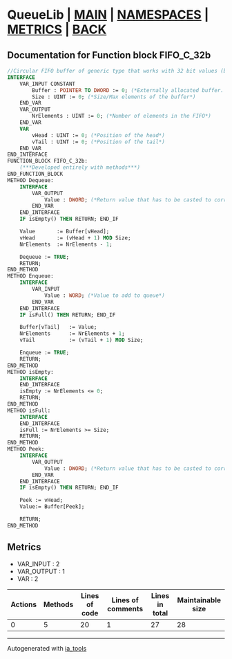 # QueueLib | [MAIN] | [NAMESPACES] | [METRICS] | [BACK]  

## Documentation for Function block FIFO_C_32b  

```pascal
//Circular FIFO buffer of generic type that works with 32 bit values (based on DWORD). Allows Enqueuing when there is a free space in front of the tail. Strings and data structures are not supported.  
INTERFACE
    VAR_INPUT CONSTANT
        Buffer : POINTER TO DWORD := 0; (*Externally allocated buffer. Must be in format ARRAY[0..N]. ! Block doesn't check for Null pointer*)
        Size : UINT := 0; (*Size/Max elements of the buffer*)
    END_VAR
    VAR_OUTPUT 
        NrElements : UINT := 0; (*Number of elements in the FIFO*)
    END_VAR
    VAR 
        vHead : UINT := 0; (*Position of the head*)
        vTail : UINT := 0; (*Position of the tail*)
    END_VAR
END_INTERFACE
FUNCTION_BLOCK FIFO_C_32b:
    (***Developed entirely with methods***)
END_FUNCTION_BLOCK
METHOD Dequeue:
    INTERFACE
        VAR_OUTPUT 
            Value : DWORD; (*Return value that has to be casted to correct destination type*)
        END_VAR
    END_INTERFACE
    IF isEmpty() THEN RETURN; END_IF

    Value       := Buffer[vHead];
    vHead       := (vHead + 1) MOD Size;
    NrElements  := NrElements - 1;

    Dequeue := TRUE;
    RETURN;
END_METHOD
METHOD Enqueue:
    INTERFACE
        VAR_INPUT 
            Value : WORD; (*Value to add to queue*)
        END_VAR
    END_INTERFACE
    IF isFull() THEN RETURN; END_IF

    Buffer[vTail]   := Value;
    NrElements      := NrElements + 1;
    vTail           := (vTail + 1) MOD Size;

    Enqueue := TRUE;
    RETURN;
END_METHOD
METHOD isEmpty:
    INTERFACE
    END_INTERFACE
    isEmpty := NrElements <= 0;
    RETURN;
END_METHOD
METHOD isFull:
    INTERFACE
    END_INTERFACE
    isFull := NrElements >= Size;
    RETURN;
END_METHOD
METHOD Peek:
    INTERFACE
        VAR_OUTPUT 
            Value : DWORD; (*Return value that has to be casted to correct destination type*)
        END_VAR
    END_INTERFACE
    IF isEmpty() THEN RETURN; END_IF

    Peek := vHead;
    Value:= Buffer[Peek];

    RETURN;
END_METHOD
```

## Metrics  

- VAR_INPUT : 2
- VAR_OUTPUT : 1
- VAR : 2

| Actions | Methods | Lines of code | Lines of comments | Lines in total | Maintainable size |
| ------- | ------- | ------------- | ----------------- | -------------- | ----------------- |
| 0 | 5 | 20 |1 |27 | 28 |

---
Autogenerated with [ia_tools](https://github.com/tkucic/ia_tools)  

[MAIN]: ../../../../index_st.md
[NAMESPACES]: ../../nsList_st.md
[METRICS]: ../../../metrics_st.md
[BACK]: ../nsMain_st.md
